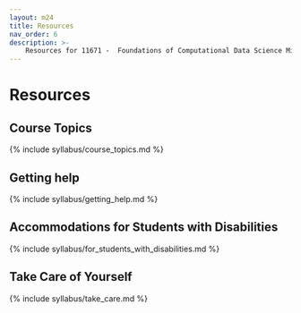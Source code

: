 ```yaml
---
layout: m24
title: Resources
nav_order: 6
description: >-
    Resources for 11671 -  Foundations of Computational Data Science Mini 5.
---
```


# Resources

## Course Topics

{% include syllabus/course_topics.md %}

## Getting help

{% include syllabus/getting_help.md %}

## Accommodations for Students with Disabilities

{% include syllabus/for_students_with_disabilities.md %}

## Take Care of Yourself

{% include syllabus/take_care.md %}

